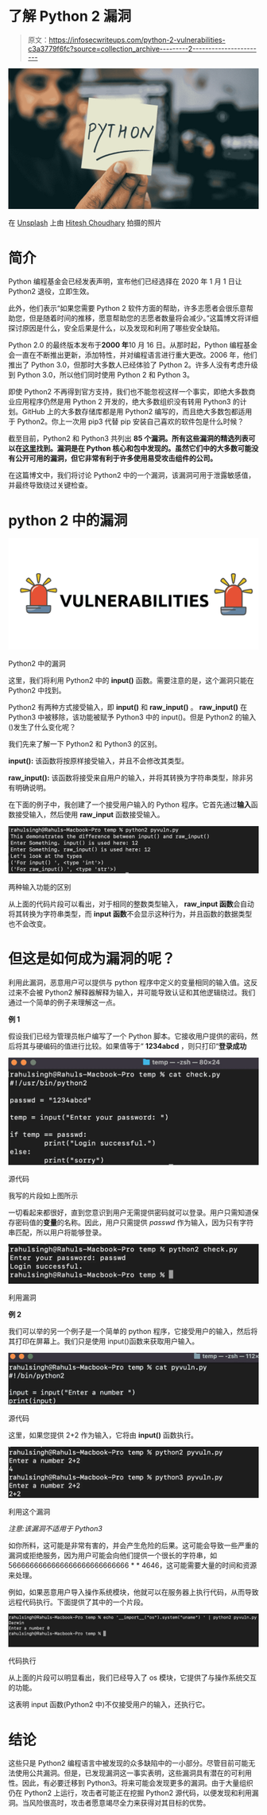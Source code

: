 # 了解 Python 2 漏洞

> 原文：<https://infosecwriteups.com/python-2-vulnerabilities-c3a3779f6fc?source=collection_archive---------2----------------------->

![](img/58c04b7975a88f637cc26567bd08877e.png)

在 [Unsplash](https://unsplash.com?utm_source=medium&utm_medium=referral) 上由 [Hitesh Choudhary](https://unsplash.com/@hiteshchoudhary?utm_source=medium&utm_medium=referral) 拍摄的照片

# **简介**

Python 编程基金会已经发表声明，宣布他们已经选择在 2020 年 1 月 1 日让 Python2 退役，立即生效。

此外，他们表示“如果您需要 Python 2 软件方面的帮助，许多志愿者会很乐意帮助您，但是随着时间的推移，愿意帮助您的志愿者数量将会减少。”这篇博文将详细探讨原因是什么，安全后果是什么，以及发现和利用了哪些安全缺陷。

Python 2.0 的最终版本发布于**2000 年**10 月 16 日。从那时起，Python 编程基金会一直在不断推出更新，添加特性，并对编程语言进行重大更改。2006 年，他们推出了 Python 3.0，但那时大多数人已经体验了 Python 2。许多人没有考虑升级到 Python 3.0，所以他们同时使用 Python 2 和 Python 3。

即使 Python2 不再得到官方支持，我们也不能忽视这样一个事实，即绝大多数商业应用程序仍然是用 Python 2 开发的，绝大多数组织没有转用 Python3 的计划。GitHub 上的大多数存储库都是用 Python2 编写的，而且绝大多数包都适用于 Python2。你上一次用 pip3 代替 pip 安装自己喜欢的软件包是什么时候？

截至目前，Python2 和 Python3 共列出 **85 个漏洞。所有这些漏洞的精选列表可以在[这里](https://python-security.readthedocs.io/vulnerabilities.html)找到。漏洞是在 Python 核心和包中发现的。虽然它们中的大多数可能没有公开可用的漏洞，但它非常有利于许多使用易受攻击组件的公司。**

在这篇博文中，我们将讨论 Python2 中的一个漏洞，该漏洞可用于泄露敏感值，并最终导致绕过关键检查。

# **python 2 中的漏洞**

![](img/ed2790553539d5e0bb3ea3b5180065a7.png)

Python2 中的漏洞

这里，我们将利用 Python2 中的 **input()** 函数。需要注意的是，这个漏洞只能在 Python2 中找到。

Python2 有两种方式接受输入，即 **input()** 和 **raw_input()** 。 **raw_input()** 在 Python3 中被移除，该功能被赋予 Python3 中的 input()。但是 Python2 的输入()发生了什么变化呢？

我们先来了解一下 Python2 和 Python3 的区别。

**input():** 该函数将按原样接受输入，并且不会修改其类型。

**raw_input():** 该函数将接受来自用户的输入，并将其转换为字符串类型，除非另有明确说明。

在下面的例子中，我创建了一个接受用户输入的 Python 程序。它首先通过**输入**函数接受输入，然后使用 **raw_input** 函数接受输入。

![](img/1daddaf942f0586fc5326d371963d9b8.png)

两种输入功能的区别

从上面的代码片段可以看出，对于相同的整数类型输入， **raw_input 函数**会自动将其转换为字符串类型，而 **input 函数**不会显示这种行为，并且函数的数据类型也不会改变。

# **但这是如何成为漏洞的呢？**

利用此漏洞，恶意用户可以提供与 python 程序中定义的变量相同的输入值。这反过来不会被 Python2 解释器解释为输入，并可能导致认证和其他逻辑绕过。我们通过一个简单的例子来理解这一点。

**例 1**

假设我们已经为管理员帐户编写了一个 Python 脚本。它接收用户提供的密码，然后将其与硬编码的值进行比较。如果值等于“ **1234abcd** ，则只打印“**登录成功**

![](img/0428f0092ed23df26c2262383de03867.png)

源代码

我写的片段如上图所示

一切看起来都很好，直到您意识到用户无需提供密码就可以登录。用户只需知道保存密码值的**变量**的名称。因此，用户只需提供 *passwd* 作为输入，因为只有字符串匹配，所以用户将能够登录。

![](img/90fe3fb675a67d4f4b4ee59233cbd307.png)

利用漏洞

**例 2**

我们可以举的另一个例子是一个简单的 python 程序，它接受用户的输入，然后将其打印在屏幕上。我们只是使用 input()函数来获取用户输入。

![](img/f475fa18f760f7a36dfbba1084c14c95.png)

源代码

这里，如果您提供 2+2 作为输入，它将由 **input()** 函数执行。

![](img/dca11f68564477431eec0e1cbab0299c.png)

利用这个漏洞

*注意:该漏洞不适用于 Python3*

如你所料，这可能是非常有害的，并会产生危险的后果。这可能会导致一些严重的漏洞或拒绝服务，因为用户可能会向他们提供一个很长的字符串，如 5666666666666666666666666666 * * 4646，这可能需要大量的时间和资源来处理。

例如，如果恶意用户导入操作系统模块，他就可以在服务器上执行代码，从而导致远程代码执行。下面提供了其中的一个片段。

![](img/71c9aff686fc77c40b2dce9f4523fbeb.png)

代码执行

从上面的片段可以明显看出，我们已经导入了 os 模块，它提供了与操作系统交互的功能。

这表明 input 函数(Python2 中)不仅接受用户的输入，还执行它。

# **结论**

这些只是 Python2 编程语言中被发现的众多缺陷中的一小部分。尽管目前可能无法使用公共漏洞。但是，已发现漏洞这一事实表明，这些漏洞具有潜在的可利用性。因此，有必要迁移到 Python3。将来可能会发现更多的漏洞。由于大量组织仍在 Python2 上运行，攻击者可能正在挖掘 Python2 源代码，以便发现和利用漏洞。当风险很高时，攻击者愿意竭尽全力来获得对其目标的优势。